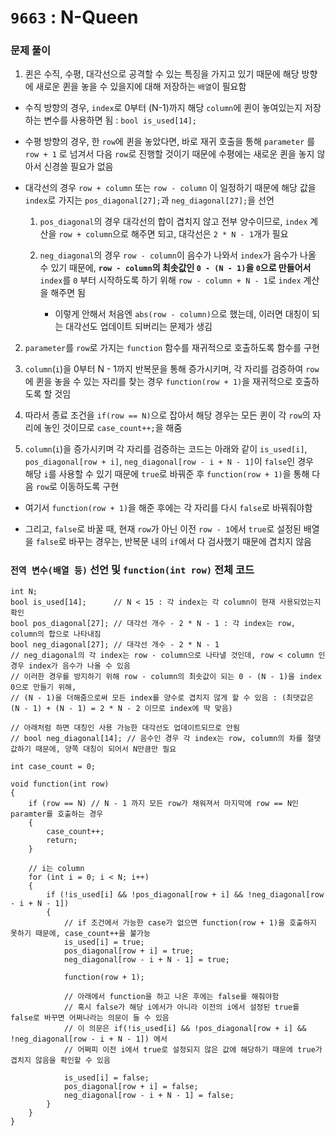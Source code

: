 # `9663` : N-Queen

### 문제 풀이

1. 퀸은 수직, 수평, 대각선으로 공격할 수 있는 특징을 가지고 있기 때문에 해당 방향에 새로운 퀸을 놓을 수 있을지에 대해 저장하는 `배열`이 필요함

- 수직 방향의 경우, `index`로 0부터 (N-1)까지 해당 `column`에 퀸이 놓여있는지 저장하는 변수를 사용하면 됨 : `bool is_used[14];`

- 수평 방향의 경우, 한 `row`에 퀸을 놓았다면, 바로 재귀 호출을 통해 `parameter` 를 `row + 1` 로 넘겨서 다음 `row`로 진행할 것이기 때문에 수평에는 새로운 퀸을 놓지 않아서 신경쓸 필요가 없음

- 대각선의 경우 `row + column` 또는 `row - column` 이 일정하기 때문에 해당 값을 `index`로 가지는 `pos_diagonal[27];`과 `neg_diagonal[27];`을 선언
    1. `pos_diagonal`의 경우 대각선의 합이 겹치지 않고 전부 양수이므로, `index` 계산을 `row + column`으로 해주면 되고, 대각선은 `2 * N - 1`개가 필요

    2. `neg_diagonal`의 경우 `row - column`이 음수가 나와서 `index`가 음수가 나올 수 있기 때문에, **`row - column`의 최솟값인 `0 - (N - 1)`을 `0`으로 만들어서** `index`를 `0` 부터 시작하도록 하기 위해 `row - column + N - 1`로 `index` 계산을 해주면 됨
        - 이렇게 안해서 처음엔 `abs(row - column)`으로 했는데, 이러면 대칭이 되는 대각선도 업데이트 되버리는 문제가 생김

2. `parameter`를 `row`로 가지는 `function` 함수를 재귀적으로 호출하도록 함수를 구현

3. `column`(`i`)을 0부터 N - 1까지 반복문을 통해 증가시키며, 각 자리를 검증하여 `row`에 퀸을 놓을 수 있는 자리를 찾는 경우 `function(row + 1)`을 재귀적으로 호출하도록 할 것임

4. 따라서 종료 조건을 `if(row == N)`으로 잡아서 해당 경우는 모든 퀸이 각 `row`의 자리에 놓인 것이므로 `case_count++;`을 해줌

5. `column`(`i`)을 증가시키며 각 자리를 검증하는 코드는 아래와 같이 `is_used[i]`, `pos_diagonal[row + i]`, `neg_diagonal[row - i + N - 1]`이 `false`인 경우\
해당 `i`를 사용할 수 있기 때문에 `true`로 바꿔준 후 `function(row + 1)`을 통해 다음 `row`로 이동하도록 구현

- 여기서 `function(row + 1)`을 해준 후에는 각 자리를 다시 `false`로 바꿔줘야함

- 그리고, `false`로 바꿀 때, 현재 `row`가 아닌 이전 `row - 1`에서 `true`로 설정된 배열을 `false`로 바꾸는 경우는, 반복문 내의 `if`에서 다 검사했기 때문에 겹치지 않음

### `전역 변수(배열 등)` 선언 및 `function(int row)` 전체 코드

```
int N;
bool is_used[14];      // N < 15 : 각 index는 각 column이 현재 사용되었는지 확인
bool pos_diagonal[27]; // 대각선 개수 - 2 * N - 1 : 각 index는 row, column의 합으로 나타내짐
bool neg_diagonal[27]; // 대각선 개수 - 2 * N - 1
// neg_diagonal의 각 index는 row - column으로 나타낼 것인데, row < column 인 경우 index가 음수가 나올 수 있음
// 이러한 경우를 방지하기 위해 row - column의 최솟값이 되는 0 - (N - 1)을 index 0으로 만들기 위해,
// (N - 1)을 더해줌으로써 모든 index를 양수로 겹치지 않게 할 수 있음 : (최댓값은 (N - 1) + (N - 1) = 2 * N - 2 이므로 index에 딱 맞음)

// 아래처럼 하면 대칭인 사용 가능한 대각선도 업데이트되므로 안됨
// bool neg_diagonal[14]; // 음수인 경우 각 index는 row, column의 차를 절댓값하기 때문에, 양쪽 대칭이 되어서 N만큼만 필요

int case_count = 0;

void function(int row)
{
    if (row == N) // N - 1 까지 모든 row가 채워져서 마지막에 row == N인 paramter를 호출하는 경우
    {
        case_count++;
        return;
    }

    // i는 column
    for (int i = 0; i < N; i++)
    {
        if (!is_used[i] && !pos_diagonal[row + i] && !neg_diagonal[row - i + N - 1])
        {
            // if 조건에서 가능한 case가 없으면 function(row + 1)을 호출하지 못하기 때문에, case_count++을 불가능
            is_used[i] = true;
            pos_diagonal[row + i] = true;
            neg_diagonal[row - i + N - 1] = true;

            function(row + 1);

            // 아래에서 function을 하고 나온 후에는 false를 해줘야함
            // 혹시 false가 해당 i에서가 아니라 이전의 i에서 설정된 true를 false로 바꾸면 어쩌나라는 의문이 들 수 있음
            // 이 의문은 if(!is_used[i] && !pos_diagonal[row + i] && !neg_diagonal[row - i + N - 1]) 에서
            // 어쩌피 이전 i에서 true로 설정되지 않은 값에 해당하기 때문에 true가 겹치지 않음을 확인할 수 있음

            is_used[i] = false;
            pos_diagonal[row + i] = false;
            neg_diagonal[row - i + N - 1] = false;
        }
    }
}
```

